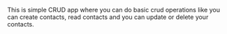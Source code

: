 This is simple CRUD app where you can do basic crud operations like you can create contacts, read contacts and you can update or delete your contacts.

